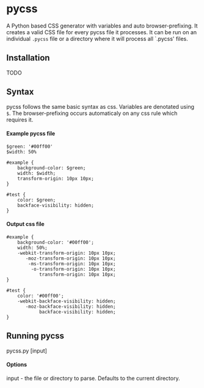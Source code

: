 pycss
=====

A Python based CSS generator with variables and auto browser-prefixing. It creates a valid CSS file for every pycss file it processes. It can be run on an individual `.pycss` file or a directory where it will process all `.pycss' files.

Installation
------------

TODO

Syntax
------

pycss follows the same basic syntax as css. Variables are denotated using `$`. The browser-prefixing occurs automaticaly on any css rule which requires it.

#### Example pycss file

	$green: '#00ff00'
	$width: 50%
	
	#example {
		background-color: $green;
		width: $width;
		transform-origin: 10px 10px;
	}
	
	#test {
		color: $green;
		backface-visibility: hidden;
	}

#### Output css file

	#example {
		background-color: '#00ff00';
		width: 50%;
		-webkit-transform-origin: 10px 10px;
		   -moz-transform-origin: 10px 10px;
			-ms-transform-origin: 10px 10px;
			 -o-transform-origin: 10px 10px;
				transform-origin: 10px 10px;
	}
	
	#test {
		color: '#00ff00';
		-webkit-backface-visibility: hidden;
		   -moz-backface-visibility: hidden;
				backface-visibility: hidden;
	}


Running pycss
-------------

pycss.py [input]

#### Options

input - the file or directory to parse. Defaults to the current directory. 

    